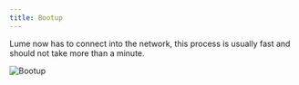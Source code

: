 ```yaml
---
title: Bootup
---
```


Lume now has to connect into the network, this process is usually fast and should not take more than a minute. 

![Bootup](/extension/bootup.png)
